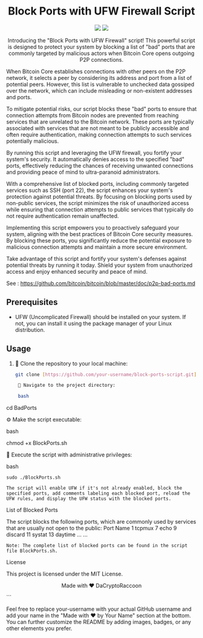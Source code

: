 <h1 align="center">
  Block Ports with UFW Firewall Script
</h1>

<p align="center">
  <img src="https://img.shields.io/github/license/DaCryptoRaccoon/BadPorts">
  <img src="https://img.shields.io/github/languages/top/DaCryptoRaccoon/BadPorts">
</p>

<p align="center">
Introducing the "Block Ports with UFW Firewall" script! This powerful script is designed to protect your system by blocking a list of "bad" ports that are commonly targeted by malicious actors when Bitcoin Core opens outgoing P2P connections.

When Bitcoin Core establishes connections with other peers on the P2P network, it selects a peer by considering its address and port from a list of potential peers. However, this list is vulnerable to unchecked data gossiped over the network, which can include misleading or non-existent addresses and ports.

To mitigate potential risks, our script blocks these "bad" ports to ensure that connection attempts from Bitcoin nodes are prevented from reaching services that are unrelated to the Bitcoin network. These ports are typically associated with services that are not meant to be publicly accessible and often require authentication, making connection attempts to such services potentially malicious.

By running this script and leveraging the UFW firewall, you fortify your system's security. It automatically denies access to the specified "bad" ports, effectively reducing the chances of receiving unwanted connections and providing peace of mind to ultra-paranoid administrators.

With a comprehensive list of blocked ports, including commonly targeted services such as SSH (port 22), the script enhances your system's protection against potential threats. By focusing on blocking ports used by non-public services, the script minimizes the risk of unauthorized access while ensuring that connection attempts to public services that typically do not require authentication remain unaffected.

Implementing this script empowers you to proactively safeguard your system, aligning with the best practices of Bitcoin Core security measures. By blocking these ports, you significantly reduce the potential exposure to malicious connection attempts and maintain a more secure environment.

Take advantage of this script and fortify your system's defenses against potential threats by running it today. Shield your system from unauthorized access and enjoy enhanced security and peace of mind.

See : https://github.com/bitcoin/bitcoin/blob/master/doc/p2p-bad-ports.md

</p>

## Prerequisites

- UFW (Uncomplicated Firewall) should be installed on your system. If not, you can install it using the package manager of your Linux distribution.

## Usage

1. 🚀 Clone the repository to your local machine:

   ```bash
   git clone [https://github.com/your-username/block-ports-script.git](https://github.com/DaCryptoRaccoon/BadPorts.git)

    📂 Navigate to the project directory:

    bash

cd BadPorts

⚙️ Make the script executable:

bash

chmod +x BlockPorts.sh

🚦 Execute the script with administrative privileges:

bash

    sudo ./BlockPorts.sh

    The script will enable UFW if it's not already enabled, block the specified ports, add comments labeling each blocked port, reload the UFW rules, and display the UFW status with the blocked ports.

List of Blocked Ports

The script blocks the following ports, which are commonly used by services that are usually not open to the public:
Port	Name
1	tcpmux
7	echo
9	discard
11	systat
13	daytime
...	...

    Note: The complete list of blocked ports can be found in the script file BlockPorts.sh.

License

This project is licensed under the MIT License.
<p align="center">
  Made with ❤️ DaCryptoRaccoon
</p>
```

Feel free to replace your-username with your actual GitHub username and add your name in the "Made with ❤️ by Your Name" section at the bottom. You can further customize the README by adding images, badges, or any other elements you prefer.
